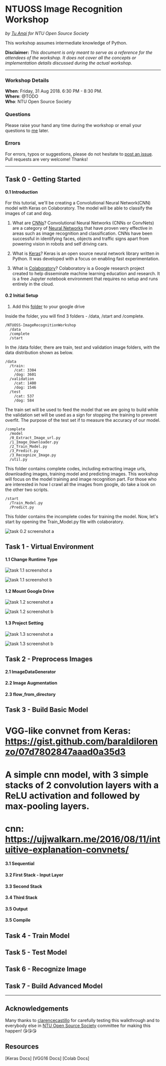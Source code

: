 # NTUOSS Image Recognition Workshop

*by [Tu Anqi](https://github.com/anqitu) for NTU Open Source Society*

This workshop assumes intermediate knowledge of Python.

**Disclaimer:** *This document is only meant to serve as a reference for the attendees of the workshop. It does not cover all the concepts or implementation details discussed during the actual workshop.*
___

### Workshop Details
**When**: Friday, 31 Aug 2018. 6:30 PM - 8:30 PM.</br>
**Where**: @TODO </br>
**Who**: NTU Open Source Society

### Questions
Please raise your hand any time during the workshop or email your questions to [me](mailto:anqitu@outlook.com) later.

### Errors
For errors, typos or suggestions, please do not hesitate to [post an issue](https://github.com/anqitu/NTUOSS-ImageRecognitionWorkshop/issues/new). Pull requests are very welcome! Thanks!
___

## Task 0 - Getting Started

#### 0.1 Introduction

<!-- TODO: write about cnn -->
<!-- TODO: write about keras -->
<!-- TODO: write about colab -->

For this tutorial, we'll be creating a Convolutional Neural Network(CNN) model with Keras on Colaboratory. The model will be able to classify the images of cat and dog.

1. What are [CNNs](https://ujjwalkarn.me/2016/08/11/intuitive-explanation-convnets/)?
Convolutional Neural Networks (CNNs or ConvNets) are a category of [Neural Networks](https://ujjwalkarn.me/2016/08/09/quick-intro-neural-networks/) that have proven very effective in areas such as image recognition and classification. CNNs have been successful in identifying faces, objects and traffic signs apart from powering vision in robots and self driving cars.

2. What is [Keras](https://keras.io/)?
Keras is an open source neural network library written in Python. It was developed with a focus on enabling fast experimentation.

3. What is [Colaboratory](https://colab.research.google.com/notebooks/welcome.ipynb)?
Colaboratory is a Google research project created to help disseminate machine learning education and research. It is a free Jupyter notebook environment that requires no setup and runs entirely in the cloud.

#### 0.2 Initial Setup

1.  Add this [folder](https://drive.google.com/open?id=1uZT-vRnWgxYp9wgzYw6tTPS_lW20T9e7) to your google drive

Inside the folder, you will find 3 folders - /data, /start and /complete.
```
/NTUOSS-ImageRecognitionWorkshop
  /data
  /complete
  /start
```

In the /data folder, there are train, test and validation image folders, with the data distribution shown as below.
```
/data
  /train:
    /cat: 3304
    /dog: 3601
  /validation
    /cat: 1400
    /dog: 1546
  /test
    /cat: 537
    /dog: 584
```

<!-- TODO: explain train vs validation vs test-->
The train set will be used to feed the model that we are going to build while the validation set will be used as a sign for stopping the training to prevent overfit. The purpose of the test set if to measure the accuracy of our model.

```
/complete
  /model
  /0_Extract_Image_url.py
  /1_Image_Downloader.py
  /2_Train_Model.py
  /3_Predict.py
  /3_Recognize_Image.py
  /util.py
```
This folder contains complete codes, including extracting image urls, downloading images, training model and predicting images. This workshop will focus on the model training and image recognition part. For those who are interested in how I crawl all the images from google, do take a look on the other two scripts.

```
/start
  /Train_Model.py
  /Predict.py
```
This folder contains the incomplete codes for training the model. Now, let's start by opening the Train_Model.py file with colaboratory.

![task 0.2 screenshot a](screenshots/task_0_2.png?raw=true)

## Task 1 - Virtual Environment

#### 1.1 Change Runtime Type
<!-- TODO: write about CPU vs GPU -->
<!-- TODO: screenshot of changing GPU -->

![task 1.1 screenshot a](screenshots/task_1_1_a.png?raw=true)

![task 1.1 screenshot b](screenshots/task_1_1_b.png?raw=true)

#### 1.2 Mount Google Drive
<!-- TODO: screenshot for token -->

![task 1.2 screenshot a](screenshots/task_1_2_a.png?raw=true)

![task 1.2 screenshot b](screenshots/task_1_2_b.png?raw=true)

#### 1.3 Project Setting

![task 1.3 screenshot a](screenshots/task_1_3_a.png?raw=true)

![task 1.3 screenshot b](screenshots/task_1_3_b.png?raw=true)

## Task 2 - Preprocess Images

#### 2.1 ImageDataGenerator

#### 2.2 Image Augmentation

#### 2.3 flow_from_directory
<!-- TODO: batch_size -->
<!-- TODO: class_mode -->



## Task 3 - Build Basic Model
<!-- TODO: VGG -->
# VGG-like convnet from Keras: https://gist.github.com/baraldilorenzo/07d7802847aaad0a35d3

# A simple cnn model, with 3 simple stacks of 2 convolution layers with a ReLU activation and followed by max-pooling layers.
# cnn: https://ujjwalkarn.me/2016/08/11/intuitive-explanation-convnets/

#### 3.1 Sequential

#### 3.2 First Stack - Input Layer
<!-- TODO: Cnov/Relu/Pooling -->

#### 3.3 Second Stack

#### 3.4 Third Stack

#### 3.5 Output
<!-- TODO: Flatten/Dense/Putput -->

#### 3.5 Compile
<!-- TODO: loss/optimizer/metrics -->


## Task 4 - Train Model
<!-- TODO: fit_generator -->

## Task 5 - Test Model


## Task 6 - Recognize Image

## Task 7 - Build Advanced Model
<!-- TODO: bottle neck -->

___

## Acknowledgements

Many thanks to [clarencecastillo](https://github.com/clarencecastillo) for carefully testing this walkthrough and to everybody else in [NTU Open Source Society](https://github.com/ntuoss) committee for making this happen! :kissing_heart::kissing_heart::kissing_heart:

## Resources
[Keras Docs]
[VGG16 Docs]
[Colab Docs]
